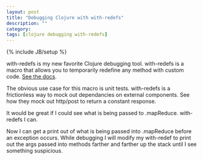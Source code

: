 ```yaml
---
layout: post
title: "Debugging Clojure with with-redefs"
description: ""
category: 
tags: [clojure debugging with-redefs]
---
```

{% include JB/setup %}

<p>
with-redefs is my new favorite Clojure debugging tool. with-redefs is a macro that allows you to temporarily
redefine any method with custom code. <a href="http://clojuredocs.org/clojure_core/clojure.core/with-redefs" target="_blank">
See the docs</a>. 
</p>
<p>
The obvious use case for this macro is unit tests. with-redefs is a frictionless way to mock out dependancies on external components.
See how they mock out http/post to return a constant response.
</p>

<script src="https://gist.github.com/mattmiller/5279712.js" />

<p>
with-redefs is also invalueble for debugging. For example: I recently had trouble issueing map 
<a href="#" target="_blank">riak reduce jobs</a> from Clojure using the 
<a href="#" target="_blank">Welle client</a>. I am pretty new Riak and Welle so it was hard to tell
if the issues were caused by my improper use of the API.    
</p>

<script src="https://gist.github.com/mattmiller/5279871.js"></script>

<p>
It would be great if I could see what is being passed to .mapReduce. with-redefs I can.
</p>

<script src="https://gist.github.com/mattmiller/5279990.js"></script>

<p>
Now I can get a print out of what is being passed into .mapReduce before an exception occurs. While debugging I will modify my with-redef to print out the
args passed into methods farther and farther up the stack until I see something suspicious.
</p>